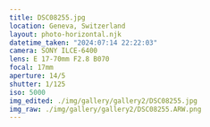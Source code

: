 ```yaml
---
title: DSC08255.jpg
location: Geneva, Switzerland
layout: photo-horizontal.njk
datetime_taken: "2024:07:14 22:22:03"
camera: SONY ILCE-6400
lens: E 17-70mm F2.8 B070
focal: 17mm
aperture: 14/5
shutter: 1/125
iso: 5000
img_edited: ./img/gallery/gallery2/DSC08255.jpg
img_raw: ./img/gallery/gallery2/DSC08255.ARW.png
---
```

